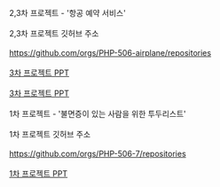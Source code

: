 2,3차 프로젝트 - '항공 예약 서비스'
<br>
<br>
2,3차 프로젝트 깃허브 주소
<br>
<br>
https://github.com/orgs/PHP-506-airplane/repositories
<br>
<br>
<a href="https://www.canva.com/design/DAFpsj82YXU/Hc7XI8i9ZYnJeciYjWgoEw/edit">3차 프로젝트 PPT</a>
<br>
<br>
<a href="https://www.canva.com/design/DAFpsj82YXU/Hc7XI8i9ZYnJeciYjWgoEw/edit">3차 프로젝트 PPT</a>
<br>
<br>
1차 프로젝트 - '불면증이 있는 사람을 위한 투두리스트'
<br>
<br>
1차 프로젝트 깃허브 주소
<br>
<br>
https://github.com/orgs/PHP-506-7/repositories
<br>
<br>
<a href="https://www.canva.com/design/DAFg_fCbWbE/TA3RBBc2JA645TJkia1Emw/edit">1차 프로젝트 PPT
